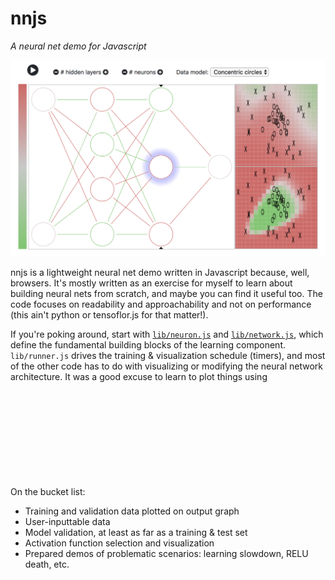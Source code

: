 # nnjs
<em>A neural net demo for Javascript</em>

![Main page screenshot](assets/images/screenshots/nnjs_screenshot_2018-04-23.png)

nnjs is a lightweight neural net demo written in Javascript because, well, browsers. It's mostly written as an exercise for myself to learn about building neural nets from scratch, and maybe you can find it useful too. The code focuses on readability and approachability and not on performance (this ain't python or tensoflor.js for that matter!).

If you're poking around, start with [`lib/neuron.js`](https://github.com/ozydingo/nnjs/blob/master/lib/neuron.js) and [`lib/network.js`](https://github.com/ozydingo/nnjs/blob/master/lib/network.js), which define the fundamental building blocks of the learning component. `lib/runner.js` drives the training & visualization schedule (timers), and most of the other code has to do with visualizing or modifying the neural network architecture. It was a good excuse to learn to plot things using <svg> and <canvas> elements instead of importing some charting lib such as flot or vis.

On the bucket list:
 - Training and validation data plotted on output graph
 - User-inputtable data
 - Model validation, at least as far as a training & test set
 - Activation function selection and visualization
 - Prepared demos of problematic scenarios: learning slowdown, RELU death, etc.
